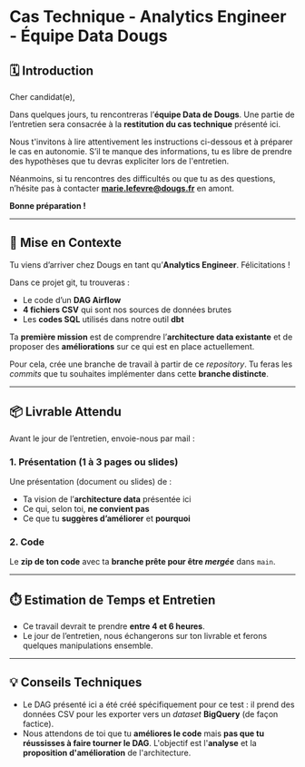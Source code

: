 # Cas Technique - Analytics Engineer - Équipe Data Dougs

## 🗓️ Introduction

Cher candidat(e),

Dans quelques jours, tu rencontreras l’**équipe Data de Dougs**. Une partie de l’entretien sera consacrée à la **restitution du cas technique** présenté ici.

Nous t'invitons à lire attentivement les instructions ci-dessous et à préparer le cas en autonomie. S’il te manque des informations, tu es libre de prendre des hypothèses que tu devras expliciter lors de l'entretien.

Néanmoins, si tu rencontres des difficultés ou que tu as des questions, n’hésite pas à contacter **marie.lefevre@dougs.fr** en amont.

**Bonne préparation !**

---

## 🧐 Mise en Contexte

Tu viens d’arriver chez Dougs en tant qu’**Analytics Engineer**. Félicitations !

Dans ce projet git, tu trouveras :
* Le code d’un **DAG Airflow**
* **4 fichiers CSV** qui sont nos sources de données brutes
* Les **codes SQL** utilisés dans notre outil **dbt**

Ta **première mission** est de comprendre l’**architecture data existante** et de proposer des **améliorations** sur ce qui est en place actuellement.

Pour cela, crée une branche de travail à partir de ce *repository*. Tu feras les *commits* que tu souhaites implémenter dans cette **branche distincte**.


---

## 📦 Livrable Attendu

Avant le jour de l’entretien, envoie-nous par mail :

### 1. Présentation (1 à 3 pages ou slides)
Une présentation (document ou slides) de :
* Ta vision de l’**architecture data** présentée ici
* Ce qui, selon toi, **ne convient pas**
* Ce que tu **suggères d’améliorer** et **pourquoi**

### 2. Code
Le **zip de ton code** avec ta **branche prête pour être *mergée*** dans `main`.

---

## ⏱️ Estimation de Temps et Entretien

* Ce travail devrait te prendre **entre 4 et 6 heures**.
* Le jour de l’entretien, nous échangerons sur ton livrable et ferons quelques manipulations ensemble.

---

## 💡 Conseils Techniques

* Le DAG présenté ici a été créé spécifiquement pour ce test : il prend des données CSV pour les exporter vers un *dataset* **BigQuery** (de façon factice).
* Nous attendons de toi que tu **améliores le code** mais **pas que tu réussisses à faire tourner le DAG**. L'objectif est l'**analyse** et la **proposition d'amélioration** de l'architecture.